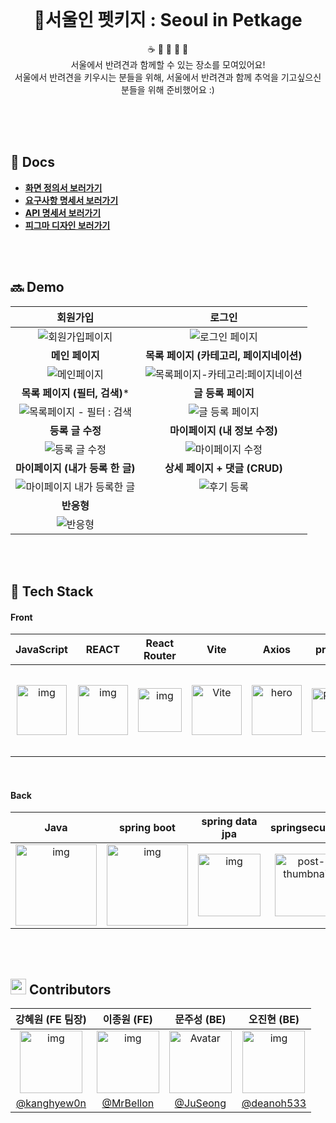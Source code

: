 <br/>

<h1 align="center">📍서울인 펫키지 : Seoul in Petkage</h1>
<p align="center">☕️ 🍳 🏥 🏡 🎸
  <br/>서울에서 반려견과 함께할 수 있는 장소를 모여있어요! <br/>
    서울에서 반려견을 키우시는 분들을 위해, 서울에서 반려견과 함께 추억을 기고싶으신 분들을 위해 준비했어요 :)</p>
    
<br/>
<br/>


<br/>

## 📝 Docs
- **[화면 정의서 보러가기](https://www.notion.so/Main-Project-bc9c1e30eeb64355afc1e8c71ec82dbb)**
- **[요구사항 명세서 보러가기](https://www.notion.so/Main-Project-fdef6145d6414d4a9278b89b65e5214b)**
- **[API 명세서 보러가기](https://www.notion.so/Main-Project-API-7dd600edfced4bfda12f17ab503b590f)**
- **[피그마 디자인 보러가기](https://www.figma.com/file/9ELwRLq7RbeH1Zf5kdmqZ5/%EC%82%AC%ED%8C%8C%EB%A6%AC-%EB%94%94%EC%9E%90%EC%9D%B8?node-id=0%3A1)**
<br/>
<br/>

## 🔜 Demo



|                           회원가입                           |                            로그인                            |
| :----------------------------------------------------------: | :----------------------------------------------------------: |
| ![회원가입페이지](https://user-images.githubusercontent.com/104333249/194868995-dc345fe7-d86e-4e8a-a0fb-d27f0eda32d5.gif) | ![로그인 페이지](https://user-images.githubusercontent.com/104333249/194869051-a2b6b883-f708-4df2-bbd1-c788a15cdf1e.gif) |
|                       **메인 페이지**                        |           **목록 페이지 (카테고리, 페이지네이션)**           |
| ![메인페이지](https://user-images.githubusercontent.com/104333249/194868552-051cfc4f-1fd3-4ee4-b93e-326321377c0f.gif) | ![목록페이지-카테고리:페이지네이션](https://user-images.githubusercontent.com/104333249/194869226-b82e441e-c788-4787-8ee0-e05d7b3fdc9c.gif) |
|                **목록 페이지 (필터, 검색)***                 |                      **글 등록 페이지**                      |
| ![목록페이지 - 필터 : 검색](https://user-images.githubusercontent.com/104333249/194869238-6aacc72d-29d2-45ef-bd8a-3d7c10940773.gif) | ![글 등록 페이지](https://user-images.githubusercontent.com/104333249/194869460-5a0f3e0e-b87d-4499-ba4c-d5cdf83d361e.gif) |
|                       **등록 글 수정**                       |                **마이페이지 (내 정보 수정)**                 |
| ![등록 글 수정](https://user-images.githubusercontent.com/104333249/194869480-873ca919-698f-4e09-baa2-f7ec6c2e1013.gif) | ![마이페이지 수정](https://user-images.githubusercontent.com/104333249/194869502-eb04ac59-90d6-4250-8731-4709c4340d7c.gif) |
|               **마이페이지 (내가 등록 한 글)**               |                **상세 페이지 + 댓글 (CRUD)**                 |
| ![마이페이지 내가 등록한 글](https://user-images.githubusercontent.com/104333249/194869517-1696c812-fd39-4494-b91b-2aa9244f0be5.gif) | ![후기 등록](https://user-images.githubusercontent.com/104333249/194870084-372ec083-03bb-4ab5-bce7-f13b9a9b009e.gif) |
|                          **반응형**                          |                                                              |
| ![반응형](https://user-images.githubusercontent.com/104333249/194870747-bd803c8f-dead-476b-959b-57803083beac.gif) |                                                              |






<br/>
<br/>

## 👾 Tech Stack
#### Front


|                          JavaScript                          |                            REACT                             |                      React<br />Router                       |                             Vite                             |                            Axios                             |                           prettier                           |                    Styled<br />Component                     |                           Zustand                            |
| :----------------------------------------------------------: | :----------------------------------------------------------: | :----------------------------------------------------------: | :----------------------------------------------------------: | :----------------------------------------------------------: | :----------------------------------------------------------: | :----------------------------------------------------------: | :----------------------------------------------------------: |
| <img src="https://t1.daumcdn.net/cfile/tistory/2149683A58CA6BF313" alt="img" width="80" /> | <img src="https://cdn.discordapp.com/attachments/981829325018001499/1025803392729219143/React-icon.svg.png" alt="img" width="80" /> | <img src="https://cdn.discordapp.com/attachments/981829325018001499/1025803451655004281/6df7fbac135f3406.png" alt="img" width="70" /> | <img src="https://vitejs-kr.github.io/logo-with-shadow.png" alt="Vite" width="80" /> | <img src="https://yamoo9.github.io/axios/Ax.png" alt="hero" width="80" /> | <img src="https://prettier.io/icon.png" alt="Prettier" width="70" /> | <img src="https://i.ibb.co/ydkG6cv/img.png" alt="styled-components logo" width="70" /> | <img src="https://velog.velcdn.com/post-images/augusty/7dc27aa0-0563-11ea-8b40-6b6b6ae34645/bear.png" alt="post-thumbnail" width="140"> |

<br/>

#### Back


|                             Java                             |                          spring boot                          |                        spring data jpa                         |                        springsecurity                        |
| :----------------------------------------------------------: | :----------------------------------------------------------: | :----------------------------------------------------------: | :----------------------------------------------------------: |
| <img src="https://onsil-thegreenhouse.github.io/assets/images//programming/java/java-logo.jpg" alt="img" width="130" /> | <img src="https://velog.velcdn.com/images%2Fgalaxy%2Fpost%2Fb501f325-1810-4e26-962e-e66ca0b94ca9%2Fimage.png" alt="img" width="130" /> | <img src="https://blog.kakaocdn.net/dn/bvZSDO/btq91NL1uyg/oWv1FjqxKn2nc3kw7epnYK/img.png" alt="img" width="100" /> | <img src="https://velog.velcdn.com/images/seongwon97/post/0c166ca6-19e3-4eef-9f3a-82540cf2fea4/spring%20security.png" alt="post-thumbnail" height="100" /> |

<br/>
<br/>

## <img src="https://media.giphy.com/media/hvRJCLFzcasrR4ia7z/giphy.gif" width="25px"> Contributors

|                       강혜원 (FE 팀장)                       |                         이종원 (FE)                          |                         문주성 (BE)                          |                         오진현 (BE)                          |
| :----------------------------------------------------------: | :----------------------------------------------------------: | :----------------------------------------------------------: | :----------------------------------------------------------: |
| <img src="https://avatars.githubusercontent.com/u/104333249?v=4" alt="img" width="100" /> | <img src="https://avatars.githubusercontent.com/u/104333083?v=4" alt="img" width="100" /> | <img src="https://avatars.githubusercontent.com/u/53209324?v=4" alt="Avatar" width="100" /> | <img src="https://avatars.githubusercontent.com/u/104333026?v=4 alt=" alt="img" title="img" width="100;" /> |
|         [@kanghyew0n](https://github.com/kanghyew0n)         |           [@MrBellon](https://github.com/MrBellon)           |            [@JuSeong](https://github.com/JuSeong1130)             |         [@deanoh533](https://github.com/deanoh533)         |

<br/>
<br/>
